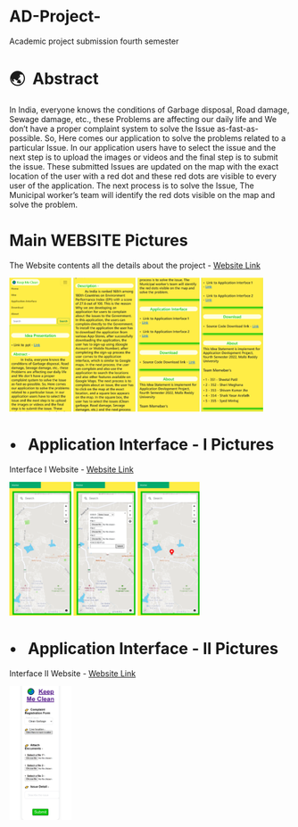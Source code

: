 # AD-Project-
Academic project submission fourth semester  

<h1>&#127759; &nbsp;Abstract </h1>

In India, everyone knows the conditions of Garbage disposal, Road damage, Sewage damage, etc., these Problems are affecting our daily life and We don’t have a proper complaint system to solve the Issue as-fast-as-possible. So, Here comes our application to solve the problems related to a particular Issue. In our application users have to select the issue and the next step is to upload the images or videos and the final step is to submit the issue. These submitted Issues are updated on the map with the exact location of the user with a red dot and these red dots are visible to every user of the application. The next process is to solve the Issue, The Municipal worker’s team will identify the red dots visible on the map and solve the problem.


<h1> <b> Main WEBSITE Pictures </b> </h1>

The Website contents all the details about the project - <a href="https://kmcproject.blogspot.com">Website Link</a>


<img src="images/01_website%20interface.png" width="22%" height="8%" >      <img src="images/02_description.png" width="22%" height="10%" >     <img src="images/03_application%20interface.png" width="22%" height="10%" >        <img src="images/04_about.png" width="22%" height="10%" >


<h1> <b>&bull; &nbsp; Application Interface - I Pictures </b> </h1>

Interface I Website - <a href="https://applicationinterfacekmc.blogspot.com">Website Link</a>

<img src="images/06_ai_1_01.png" width="22%" height="8%" >  <img src="images/07_ai_1_02.png" width="22%" height="8%" >  <img src="images/08_ai_1.png" width="22%" height="8%" >  

<h1> <b>&bull; &nbsp; Application Interface - II Pictures </b> </h1>

Interface II Website - <a href="https://kmcapplicationinterface2.blogspot.com">Website Link</a>

<img src="images/05_ai_2.png" width="22%" height="8%" >  

